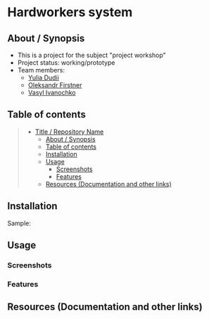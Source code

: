 # Hardworkers system

## About / Synopsis

* This is a project for the subject "project workshop"
* Project status: working/prototype
* Team members:
  * [Yulia Dudii](https://github.com/Yuliasik)
  * [Oleksandr Firstner](https://github.com/AlexanderFirstner)
  * [Vasyl Ivanochko](https://github.com/Ivanochko)

## Table of contents

> * [Title / Repository Name](#title--repository-name)
>   * [About / Synopsis](#about--synopsis)
>   * [Table of contents](#table-of-contents)
>   * [Installation](#installation)
>   * [Usage](#usage)
>     * [Screenshots](#screenshots)
>     * [Features](#features)
>   * [Resources (Documentation and other links)](#resources-documentation-and-other-links)

## Installation

Sample:

## Usage

### Screenshots

### Features

## Resources (Documentation and other links)

